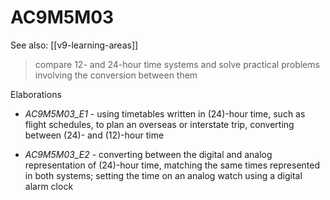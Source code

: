 
# AC9M5M03 

See also: [[v9-learning-areas]]

> compare 12- and 24-hour time systems and solve practical problems involving the conversion between them

Elaborations


- _AC9M5M03_E1_ - using timetables written in \(24\)-hour time, such as flight schedules, to plan an overseas or interstate trip, converting between \(24\)- and \(12\)-hour time

- _AC9M5M03_E2_ - converting between the digital and analog representation of \(24\)-hour time, matching the same times represented in both systems; setting the time on an analog watch using a digital alarm clock
